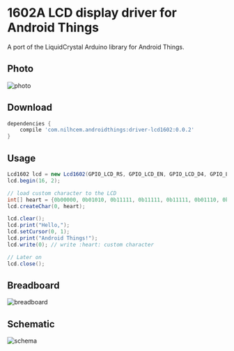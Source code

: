 # 1602A LCD display driver for Android Things

A port of the LiquidCrystal Arduino library for Android Things.


## Photo

![photo][]

## Download

```groovy
dependencies {
    compile 'com.nilhcem.androidthings:driver-lcd1602:0.0.2'
}
```

## Usage

```java
Lcd1602 lcd = new Lcd1602(GPIO_LCD_RS, GPIO_LCD_EN, GPIO_LCD_D4, GPIO_LCD_D5, GPIO_LCD_D6, GPIO_LCD_D7);
lcd.begin(16, 2);

// load custom character to the LCD
int[] heart = {0b00000, 0b01010, 0b11111, 0b11111, 0b11111, 0b01110, 0b00100, 0b00000};
lcd.createChar(0, heart);

lcd.clear();
lcd.print("Hello,");
lcd.setCursor(0, 1);
lcd.print("Android Things!");
lcd.write(0); // write :heart: custom character

// Later on
lcd.close();
```

## Breadboard

![breadboard][]

## Schematic

![schema][]

[photo]: https://raw.githubusercontent.com/Nilhcem/1602A-androidthings/master/assets/photo.jpeg
[breadboard]: https://raw.githubusercontent.com/Nilhcem/1602A-androidthings/master/assets/breadboard.png
[schema]: https://raw.githubusercontent.com/Nilhcem/1602A-androidthings/master/assets/schema.png
